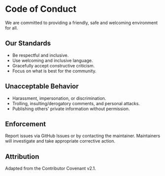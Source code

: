 # Code of Conduct

We are committed to providing a friendly, safe and welcoming environment for all.

## Our Standards
- Be respectful and inclusive.
- Use welcoming and inclusive language.
- Gracefully accept constructive criticism.
- Focus on what is best for the community.

## Unacceptable Behavior
- Harassment, impersonation, or discrimination.
- Trolling, insulting/derogatory comments, and personal attacks.
- Publishing others' private information without permission.

## Enforcement
Report issues via GitHub Issues or by contacting the maintainer.
Maintainers will investigate and take appropriate corrective action.

## Attribution
Adapted from the Contributor Covenant v2.1.

